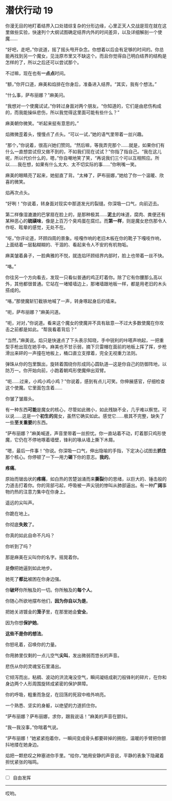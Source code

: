 # 潜伏行动 19

你漫无目的地盯着结界入口处错综复杂的分形边缘，心里正天人交战是现在就在这里做些实验，快速列个大纲试图确定结界内外的时间差异，以及详细解剖一个使魔……

“好吧，走吧，”你说道，摇了摇头甩开杂念。你想着以后会有足够的时间的。你总能再找到另一个魔女，见泷原市里又不缺这个。而且你觉得自己明白结界的结构是怎样的了，所以之后还可以尝试那个。

不过嘛，现在也有**一点点**时间。

“额，”你开口道，麻美和焰排在你身后，准备进入结界。“其实，我有个想法。”

“什么事，萨布丽娜？”麻美问。

“我想对一个使魔试试，”你转过身面对两个朋友。“你知道的，它们是由悲伤构成的，而我能操纵悲伤，所以我觉得这里面可能有些什么？”

麻美朝你微笑。“听起来挺有意思的。”

焰微微歪着头，慢慢点了点头。“可以一试，”她的语气里带着一丝兴趣。

“那个，”你说着，很高兴她们赞同。“然后嘛，等我弄完那个……就是，如果你们有什么一直想尝试但又做不到的，不如我们现在试试？”你指了指自己。“我在这儿呢，所以代价什么的，嗯，”你自嘲地笑了笑，“再说我们三个可以互相照应。所以……我在想，如果有什么太大、太不切实际的事……”你咧嘴一笑。

麻美的眼睛亮了起来，她挺直了背。“太棒了，萨布丽娜，”她给了你一个温暖、欣喜的微笑。

焰再次点头。

“好咧！”你说着，转身面对现实中那道发光的裂缝。你深吸一口气，向前迈去。

第二样像湿漉漉的巴掌扇在脸上的，是那种极其……**泥土**的味道，腐肉、粪便还有某种恶心的**硫磺味**，像是上百万个臭鸡蛋在腐烂。而**第一样**，则是魔女悲伤那令人作呕、眩晕的感觉，无处不在。

“呕，”你评论道，环顾四周的景象。吱嘎作响的老旧木板在你的靴子下嘎吱作响，上面结着一层黏糊糊的、干涸的、看起来令人不安的有机物垢。

麻美皱着鼻子，一脸典雅的不悦，就连焰环顾结界内部时，脸上也带着一丝不快。

“咯。”

你往另一个方向看去，发现一只看似普通的鸡正盯着你。除了它有你腰那么高以外，其他都很普通。它站在一堵矮墙边上，那堵墙跟地板一样，都是用老旧的木头搭成的。

“咯，”那使魔斩钉截铁地喊了一声，转身啄起身后的墙来。

“呃，萨布丽娜？”麻美问道。

“呃，对对，”你说道。看来这个魔女的使魔并不具有敌意—不过大多数使魔在你攻击之前都是如此。“帮我看着背后？”

“当然，”麻美说。焰只是快速点了下头表示知晓，手中锐利的咔嗒声响起，一把重型手枪出现在她手中。麻美也不甘示弱，摘下贝雷帽在面前的地板上挥了挥，步枪滑出来砰的一声撞在地板上，桶口直立支撑着，完全无视重力法则。 

弹珠从你的包里飘出，旋转着围绕你形成同心圆轨道—这是你自己的防御阵地，以防万一。你开始向前，小跑着朝鸡形使魔伸出双臂。

“呃……过来，小鸡小鸡小鸡？”你说着，感到有点儿可笑。你伸展感官，仔细检查这个使魔。它里面包含着……

你皱了皱眉头。

有一种东西**可能**是魔女的核心，尽管如此微小，如此残缺不全，几乎难以察觉。可以说……这是一个**初生的**魔女，虽然它确实如此。感觉它……极其不完整，缺失了一些**至关重要**的东西。

“萨布丽娜？”麻美喊道，声音里带着一丝担忧。你一直站着不动，盯着那只鸡形使魔，它仍在不停地啄着墙壁，锋利的喙从墙上撕下木屑。

“嗯，最后一件事！”你说。你深吸一口气，伸出隐喻的手指，下定决心试图去**抓住**那个核心。你停顿了一下—用力**砸**下你的意志。**我的**。

**疼痛**。

原始而锯齿状的**疼痛**，如白热的苦楚汹涌而来**撕裂**你的思绪，以巨大的、锤击般的力道击打着你。你的背部弓起，呼吸被一声尖锐的惨叫从肺部逼出。有一种**广阔**事物灼热的注意力集中在你身上。

遥远的尖叫声。

你跪在地上。

你彻底**失败**了。

你真的如此自命不凡吗？

你听到了吗？

那是麻美在尖叫你的名字。摇晃着你。

是**你**把她逼到如此地步。

她死了**都比**被困在你身边强。

你**破坏**你所触及的一切。你所触及的**每个人**。

你随心所欲地摆布他们，**因为你自以为是**。

把她关进镀金的**笼子**里，在那里她会**安全**。

因为你想**保护她**。

**这些不是你的想法**。

你怒吼着，召唤你的力量。

你用肺里仅剩的一点儿空气**尖叫**，发出微弱而悠长的声音。

悲伤从你的灵魂宝石里涌出。 

它倾泻而出，粘稠、波动的洪流淹没空气，瞬间凝结成剃刀般锋利的碎片，在你和身边两个人形周围旋转成紧密的保护屏障。

你的呼吸，粗重而急促，在回荡的死寂中格外响亮。

一个熟悉、坚实的身躯，以绝望的力道抓住你。

“萨布丽娜？萨布丽娜，求你，跟我说话！”麻美的声音在颤抖。

“我—我没事，”你喘着气说。

“萨布丽娜！”她紧紧抱着你，一瞬间变成骨头都要碎掉的拥抱，温暖的手臂把你颤抖地搂在她身边。 

焰把一颗悲叹之种塞进你手里。“给你，”她用安静的声音说，平静的表象下隐藏着担忧紧张的嗡鸣。

---

- [ ] 自由发挥

---

哎哟。
